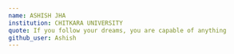 ```yaml
---
name: ASHISH JHA
institution: CHITKARA UNIVERSITY
quote: If you follow your dreams, you are capable of anything
github_user: Ashish
---
```

